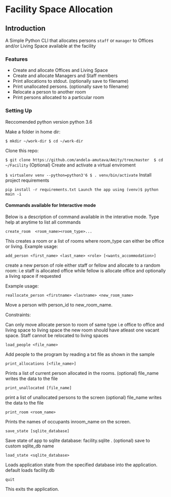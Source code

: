 # Facility Space Allocation
## Introduction

A Simple Python CLI that allocates persons `staff` or `manager` to Offices and/or Living Space available at the facility

### Features

* Create and allocate Offices and Living Space
* Create and allocate Managers and Staff members
* Print allocations to stdout. (optionally save to filename)
* Print unallocated persons. (optionally save to filename)
* Relocate a person to another room
* Print persons allocated to a particular room

### Setting Up

Reccomended python version python 3.6

Make a folder in home dir:

  `$ mkdir ~/work-dir
  $ cd ~/work-dir`

Clone this repo:

  `$ git clone https://github.com/andela-amutava/Amity/tree/master 
   $ cd ~/Facility`
(Optional) Create and activate a virtual enviroment

  `$ virtualenv venv --python=python3'6
   $ . venv/bin/activate`
Install project requirements

`pip install -r requirements.txt
Launch the app using
(venv)$ python main -i`

#### Commands available for Interactive mode

Below is a description of command available in the interative mode. Type help at anytime to list all commands 

`create_room  <room_name><room_type>...`

This creates a room or a list of rooms where room_type can either be office or living. Example usage:


`add_person <first_name> <last_name> <role> [<wants_accommodation>]`

create a new person of role either staff or fellow and allocate to a random room: i.e staff is allocated office while fellow is allocate office and optionally a living space if requested

Example usage:

`reallocate_person <firstname> <lastname> <new_room_name>`

Move a person with person_id to new_room_name.

Constraints:

Can only move allocate person to room of same type i.e office to office and living space to living space
the new room should have atleast one vacant space.
Staff cannot be relocated to living spaces

`load_people <file_name>`

Add people to the program by reading a txt file as shown in the sample


`print_allocations [<file_name>]`

Prints a list of current person allocated in the rooms. (optional) file_name writes the data to the file


`print_unallocated [file_name]`

print a list of unallocated persons to the screen (optional) file_name writes the data to the file


`print_room <room_name>`

Prints the names of occupants inroom_name on the screen.


`save_state [sqlite_database]`

Save state of app to sqlite database: facility.sqlite . (optional) save to custom sqlite_db name

`load_state <sqlite_database>`

Loads application state from the specified database into the application. default loads facility.db


`quit`

This exits the application.

